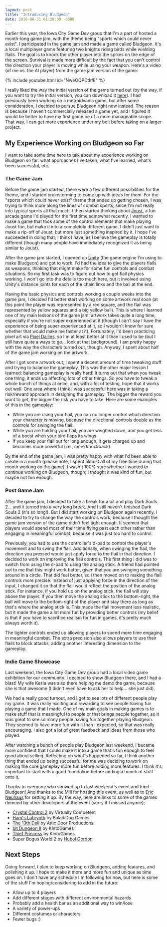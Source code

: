 ```yaml
---
layout: post
title: "Introducing Bludgeon"
date: 2016-08-31 01:28:00 -0500
---
```


Earlier this year, the Iowa City Game Dev group that I'm a part of hosted a month-long game jam, with the theme being "sports which could never exist". I participated in the game jam and made a game called Bludgeon. It's a local multiplayer game featuring two knights riding birds while wielding flails. The goal is to knock the other player into the spikes on the edge of the screen. Survival is made more difficult by the fact that you can't control the direction your player is moving while using your weapon. Here's a video (of me vs. the AI player) from the game jam version of the game:

{% include youtube.html id="NweOQPDtkfE" %}

I really liked the way the initial version of the game turned out (by the way, if you want to try the initial version, you can download it [here](https://ccecil.itch.io/bludgeon)). I had previously been working on a metroidvania game, but after some consideration, I decided to pursue Bludgeon right now instead. The reason is because I haven't commercially released a game yet, and I figured it would be better to have my first game be of a more manageable scope. That way, I can get more experience under my belt before taking on a larger project.

## My Experience Working on Bludgeon so Far

I want to take some time here to talk about my experience working on Bludgeon so far: what approaches I've taken, what I've learned, what's been successful, etc.

### The Game Jam

Before the game jam started, there were a few different possibilities for the theme, and I started brainstorming to come up with ideas for them. For the "sports which could never exist" theme that ended up getting chosen, I was trying to think more along the lines of combat sports, since I'm not really into typical sports all that much. I then started thinking about [Joust](https://en.wikipedia.org/wiki/Joust_(video_game)), a fun arcade game I'd played for the first time somewhat recently. I wanted to make a game that took some of the control elements that make playing Joust fun, but make it into a completely different game. I didn't just want to make a rip-off of Joust, but more just something inspired by it. I hope I've succeeded in doing that; I think I have, as I believe the gameplay is totally different (though many people have immediately recognized it as being similar to Joust).

After the game jam started, I opened up [Unity](https://unity3d.com/) (the game engine I'm using to make Bludgeon) and got to work. I'd had the idea to give the players flails as weapons, thinking that might make for some fun controls and combat situations. So my first task was to figure out how to get flail physics working. I won't go into the details too much here, but it involved using Unity's distance joints for each of the chain links and the ball at the end.

Having the basic physics and controls working a couple weeks into the game jam, I decided I'd better start working on some artwork real soon (at this point the player was represented by a red square, and the flail was represented by yellow squares and a big yellow ball). This is where I learned one of my main lessons of the game jam: artwork takes quite a long time, especially if you're not super experienced at it (though I can't say I have the experience of being super experienced at it, so I wouldn't know for sure whether that would make me faster at it). Fortunately, I'd been practicing pixel art via [Pixel Dailies](https://twitter.com/Pixel_Dailies), so I'm at least better at it than I used to be (but I still have quite a ways to go... look at that background). I am pretty happy with the way the characters turned out, though. Anyway, I spent about half of the game jam working on the artwork.

After I got some artwork out, I spent a decent amount of time tweaking stuff and trying to balance the gameplay. This was the other major lesson I learned: balancing gameplay is really hard! It turns out that when you tweak one thing, it ends up affecting lots of other things. So you have to tweak a whole bunch of things at once, and, with a lot of testing, hope that it works out well. One area where I think I was successful here was in taking a risk/reward approach in designing the gameplay. The bigger the reward you want to get, the bigger the risk you have to take. Here are some examples of this in the gameplay:

- While you are using your flail, you can no longer control which direction your character is moving, because the directional controls double as the controls for swinging the flail.
- While you are holding your flail, you are weighed down, and you get less of a boost when your bird flaps its wings.
- If you keep your flail out for long enough, it gets charged up and becomes more powerful (i.e., more knockback).

By the end of the game jam, I was pretty happy with what I'd been able to create in a month (please note, I spent almost all of my free time during that month working on the game). I wasn't 100% sure whether I wanted to continue working on Bludgeon, though; I thought it was kind of fun, but maybe not fun enough.

### Post Game Jam

After the game jam, I decided to take a break for a bit and play Dark Souls 2... and it turned into a very long break. And I still haven't finished Dark Souls 2 (it's so long!). But I did start working on Bludgeon again recently. I decided to try to change the way the controls work, because I thought the game jam version of the game didn't feel tight enough. It seemed that players would spend most of their time flying past each other rather than engaging in meaningful combat, because it was just too hard to control.

Previously, you had to use the controller's d-pad to control the player's movement and to swing the flail. Additionally, when swinging the flail, the direction you pressed would just apply force to the flail in that direction. I decided to work on improving the flail controls. The first thing I did was to switch from using the d-pad to using the analog stick. A friend had pointed out to me that this might work better, given that you are swinging something around in a circle. That did feel better, so I then moved on to making the flail controls more precise. Instead of just applying force in the direction of the input, I changed it so that the flail would reflect the position of the analog stick. For instance, if you hold up on the analog stick, the flail will stay above the player. If you then move the analog stick to the bottom-right, the ball will move to the bottom-right of the player and stay there as long as that's where the analog stick is. This made the flail movement less realistic, but it made the game a lot more fun by providing better controls (my belief is that if you have to sacrifice realism for fun in games, it's pretty much always worth it).

The tighter controls ended up allowing players to spend more time engaging in meaningful combat. The extra precision also allows players to use their flails to block attacks, adding another interesting dimension to the gameplay.

### Indie Game Showcase

Last weekend, the Iowa City Game Dev group had a local video game exhibition for our community. I decided to show Bludgeon there, and I had a blast! My wife Kezia was also there helping me demo the game, because she is that awesome (I didn't even have to ask her to help... she just did).

We had a really good turnout, and I got to see lots of different people play my game. It was really exciting and rewarding to see people having fun playing a game that I made. One of my main goals in making games is to make stuff that is meaningful to people or that brings people together, so it was great to see so many people having fun together playing Bludgeon. They seemed to have more fun with it than I expected, so that was really encouraging. I also got a lot of great feedback and ideas from those who played.

After watching a bunch of people play Bludgeon last weekend, I became more confident that I could make it into a game that's fun enough to feel good about selling. Reflecting on what's happened so far, I think another thing that ended up being successful for me was deciding to work on making the core gameplay more fun before adding more features. I think it's important to start with a good foundation before adding a bunch of stuff onto it.

Thanks to everyone who showed up to last weekend's event and tried Bludgeon! And thanks to the Mill for hosting this event, as well as to [Eric Neuhaus](http://ericneuhaus.net/) for setting it up. By the way, here are links to some of the games demoed by other developers at the event (sorry if I missed anyone):

- [Crystal Control 2](http://store.steampowered.com/app/499580/) by Virtually Competent
- [Ham's Labrynth](http://www.hamslabyrinth.com/) by BaladiDog Games
- [The 13th Doll](http://www.t7g3.com/) by Attic Door Productions
- [bit Dungeon II](http://store.steampowered.com/app/331440/) by KintoGames
- [Thief Princess](https://play.google.com/store/apps/details?id=com.KintoGames.ThiefPrincess&hl=en) by KintoGames
- Super Bogus World 2 by [Hubol Gordon](http://www.hubolhubolhubol.com/)

## Next Steps

Going forward, I plan to keep working on Bludgeon, adding features, and polishing it up. I hope to make it more and more fun and unique as time goes on. I don't have any schedule I'm following for now, but here is some of the stuff I'm hoping/considering to add in the future:

- Allow up to 4 players
- Add different stages with different environmental hazards
- Probably add a health bar as an additional way to win/lose
- A variety of power-ups
- Different costumes or characters
- Fewer bugs :)
